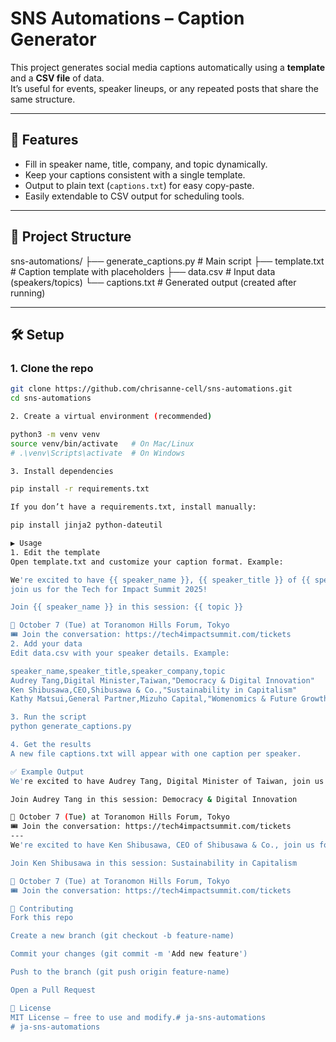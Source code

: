 # SNS Automations – Caption Generator

This project generates social media captions automatically using a **template** and a **CSV file** of data.  
It’s useful for events, speaker lineups, or any repeated posts that share the same structure.

---

## 🚀 Features
- Fill in speaker name, title, company, and topic dynamically.
- Keep your captions consistent with a single template.
- Output to plain text (`captions.txt`) for easy copy-paste.
- Easily extendable to CSV output for scheduling tools.

---

## 📂 Project Structure
sns-automations/
├── generate_captions.py # Main script
├── template.txt # Caption template with placeholders
├── data.csv # Input data (speakers/topics)
└── captions.txt # Generated output (created after running)

---

## 🛠️ Setup

### 1. Clone the repo
```bash
git clone https://github.com/chrisanne-cell/sns-automations.git
cd sns-automations

2. Create a virtual environment (recommended)

python3 -m venv venv
source venv/bin/activate   # On Mac/Linux
# .\venv\Scripts\activate  # On Windows

3. Install dependencies

pip install -r requirements.txt

If you don’t have a requirements.txt, install manually:

pip install jinja2 python-dateutil

▶️ Usage
1. Edit the template
Open template.txt and customize your caption format. Example:

We're excited to have {{ speaker_name }}, {{ speaker_title }} of {{ speaker_company }},
join us for the Tech for Impact Summit 2025! 

Join {{ speaker_name }} in this session: {{ topic }}

📅 October 7 (Tue) at Toranomon Hills Forum, Tokyo
🎟️ Join the conversation: https://tech4impactsummit.com/tickets
2. Add your data
Edit data.csv with your speaker details. Example:

speaker_name,speaker_title,speaker_company,topic
Audrey Tang,Digital Minister,Taiwan,"Democracy & Digital Innovation"
Ken Shibusawa,CEO,Shibusawa & Co.,"Sustainability in Capitalism"
Kathy Matsui,General Partner,Mizuho Capital,"Womenomics & Future Growth"

3. Run the script
python generate_captions.py

4. Get the results
A new file captions.txt will appear with one caption per speaker.

✅ Example Output
We're excited to have Audrey Tang, Digital Minister of Taiwan, join us for the Tech for Impact Summit 2025! 

Join Audrey Tang in this session: Democracy & Digital Innovation

📅 October 7 (Tue) at Toranomon Hills Forum, Tokyo
🎟️ Join the conversation: https://tech4impactsummit.com/tickets
---
We're excited to have Ken Shibusawa, CEO of Shibusawa & Co., join us for the Tech for Impact Summit 2025! 

Join Ken Shibusawa in this session: Sustainability in Capitalism

📅 October 7 (Tue) at Toranomon Hills Forum, Tokyo
🎟️ Join the conversation: https://tech4impactsummit.com/tickets

👥 Contributing
Fork this repo

Create a new branch (git checkout -b feature-name)

Commit your changes (git commit -m 'Add new feature')

Push to the branch (git push origin feature-name)

Open a Pull Request

📄 License
MIT License — free to use and modify.# ja-sns-automations
# ja-sns-automations
